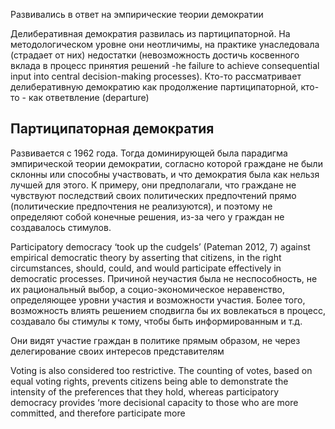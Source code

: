 Развивались в ответ на эмпирические теории демократии

Делиберативная демократия развилась из партиципаторной. На методологическом уровне они неотличимы, на практике унаследовала (страдает от них) недостатки (невозможность достичь косвенного вклада в процесс принятия решений -he failure to achieve consequential input into central decision-making processes). Кто-то рассматривает делиберативную демократию как продолжение партиципаторной, кто-то - как ответвление (departure)

## Партиципаторная демократия 
Развивается с 1962 года. Тогда доминирующей была парадигма эмпирической теории демократии, согласно которой граждане не были склонны или способны участвовать, и что демократия была как нельзя лучшей для этого. К примеру, они предполагали, что граждане не чувствуют последствий своих политических предпочтений прямо (политические предпочтения не реализуются), и поэтому не определяют собой конечные решения, из-за чего у граждан не создавалось стимулов.

Participatory democracy ‘took up the cudgels’ (Pateman 2012, 7) against empirical democratic theory by asserting that citizens, in the right circumstances, should, could, and would participate effectively in democratic processes. Причиной неучастия была не неспособность, не их рациональный выбор, а социо-экономическое неравенство, определяющее уровни участия и возможности участия. Более того, возможность влиять решением сподвигла бы их вовлекаться в процесс, создавало бы стимулы к тому, чтобы быть информированным и т.д. 

Они видят участие граждан в политике прямым образом, не через делегирование своих интересов представителям

Voting is also considered too restrictive. The counting of votes, based on equal voting rights, prevents citizens being able to demonstrate the intensity of the preferences that they hold, whereas participatory democracy provides ‘more decisional capacity to those who are more committed, and therefore participate more







